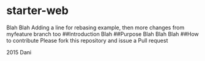 # starter-web
Blah Blah Adding a line for rebasing example, then more changes from myfeature branch too
##Introduction
Blah
##Purpose
Blah Blah Blah
##How to contribute
Please fork this repository and issue a Pull request

2015 Dani
